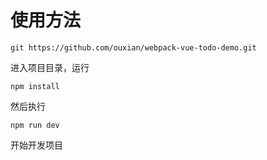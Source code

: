 
# 使用方法
```
git https://github.com/ouxian/webpack-vue-todo-demo.git
```
进入项目目录，运行
```
npm install
```
然后执行
```
npm run dev
```
开始开发项目
